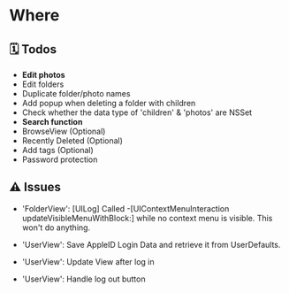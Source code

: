 # Where
## 🗓 Todos
- **Edit photos**
- Edit folders
- Duplicate folder/photo names
- Add popup when deleting a folder with children
- Check whether the data type of 'children' & 'photos' are NSSet
- **Search function**
- BrowseView (Optional)
- Recently Deleted (Optional)
- Add tags (Optional)
- Password protection

## ⚠️ Issues
- 'FolderView': [UILog] Called -[UIContextMenuInteraction updateVisibleMenuWithBlock:] while no context menu is visible. This won't do anything.

- 'UserView': Save AppleID Login Data and retrieve it from UserDefaults.
- 'UserView': Update View after log in
- 'UserView': Handle log out button


